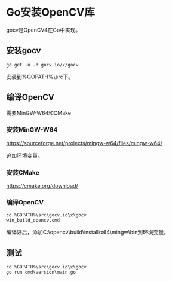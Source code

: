 # Go安装OpenCV库

gocv是OpenCV4在Go中实现。

## 安装gocv

```shell
go get -u -d gocv.io/x/gocv
```

安装到%GOPATH%\src下。

## 编译OpenCV

需要MinGW-W64和CMake

### 安装MinGW-W64
https://sourceforge.net/projects/mingw-w64/files/mingw-w64/

追加环境变量。


### 安装CMake
https://cmake.org/download/

### 编译OpenCV

```shell
cd %GOPATH%\src\gocv.io\x\gocv
win_build_opencv.cmd
```

编译好后，添加C:\opencv\build\install\x64\mingw\bin到环境变量。

## 测试
```shell
cd %GOPATH%\src\gocv.io\x\gocv
go run cmd\version\main.go
```


